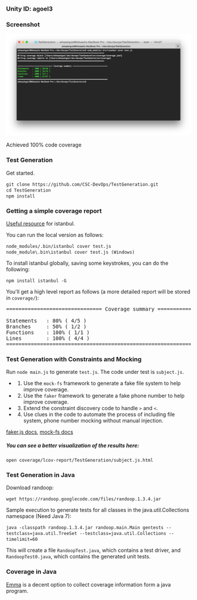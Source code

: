 ### Unity ID: agoel3

### Screenshot
![screenshot](https://raw.githubusercontent.com/akkaash/TestGeneration/master/Screen%20Shot%202015-02-13%20at%2010.23.45%20PM.png)

Achieved 100% code coverage



### Test Generation

Get started.

    git clone https://github.com/CSC-DevOps/TestGeneration.git
    cd TestGeneration
    npm install

### Getting a simple coverage report

[Useful resource](http://ariya.ofilabs.com/2012/12/javascript-code-coverage-with-istanbul.html) for istanbul.

You can run the local version as follows:

    node_modules/.bin/istanbul cover test.js
    node_module\.bin\istanbul cover test.js (Windows)

To install istanbul globally, saving some keystrokes, you can do the following:

    npm install istanbul -G

You'll get a high level report as follows (a more detailed report will be stored in `coverage/`):
<pre>
=============================== Coverage summary ===============================

Statements   : 80% ( 4/5 )
Branches     : 50% ( 1/2 )
Functions    : 100% ( 1/1 )
Lines        : 100% ( 4/4 )
================================================================================
</pre>


### Test Generation with Constraints and Mocking

Run `node main.js` to generate `test.js`.  The code under test is `subject.js`.

* 1) Use the `mock-fs` framework to generate a fake file system to help improve coverage.
* 2) Use the `faker` framework to generate a fake phone number to help improve coverage.
* 3) Extend the constraint discovery code to handle `>` and `<`.
* 4) Use clues in the code to automate the process of including file system, phone number mocking without manual injection.

[faker.js docs](https://github.com/Marak/faker.js), [mock-fs docs](https://www.npmjs.com/package/mock-fs)

##### You can see a better visualization of the results here:

    open coverage/lcov-report/TestGeneration/subject.js.html

### Test Generation in Java

Download randoop:

    wget https://randoop.googlecode.com/files/randoop.1.3.4.jar

Sample execution to generate tests for all classes in the java.util.Collections namespace (Need Java 7):

    java -classpath randoop.1.3.4.jar randoop.main.Main gentests --testclass=java.util.TreeSet --testclass=java.util.Collections --timelimit=60

This will create a file `RandoopTest.java`, which contains a test driver, and `RandoopTest0.java`, which contains the generated unit tests.

### Coverage in Java

[Emma](http://emma.sourceforge.net/intro.html) is a decent option to collect coverage information form a java program.
